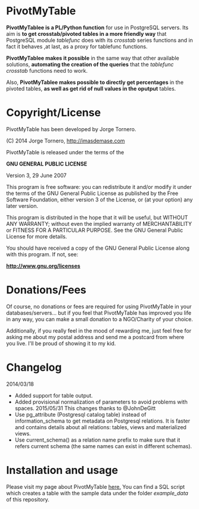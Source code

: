 PivotMyTable
============

**PivotMyTablee is a PL/Python function** for use in PostgreSQL servers. Its aim is **to get crosstab/pivoted tables in a more friendly way** that PostgreSQL module *tablefunc* does with its *crosstab* series functions and in fact it behaves ,at last, as a proxy for tablefunc functions.

**PivotMyTablee makes it possible** in the same way that other available solutions, **automating the creation of the queries** that the *tablefunc* *crosstab* functions need to work.

Also, **PivotMyTablee makes possible to directly get percentages** in the pivoted tables, **as well as get rid of null values in the oputput** tables.

Copyright/License
=================

PivotMyTable has been developed by Jorge Tornero.

(C) 2014 Jorge Tornero, http://imasdemase.com

PivotMyTable is released under the terms of the

**GNU GENERAL PUBLIC LICENSE**

Version 3, 29 June 2007

This program is free software: you can redistribute it and/or modify it under the terms of the GNU General Public License as published by the Free Software Foundation, either version 3 of the License, or (at your option) any later version.

This program is distributed in the hope that it will be useful, but WITHOUT ANY WARRANTY; without even the implied warranty of MERCHANTABILITY or FITNESS FOR A PARTICULAR PURPOSE. See the GNU General Public License for more details.

You should have received a copy of the GNU General Public License along with this program. If not, see:

**http://www.gnu.org/licenses**

Donations/Fees
==============

Of course, no donations or fees are required for using PivotMyTable in your databases/servers... but if you feel that PivotMyTable has improved you life in any way, you can make a small donation to a NGO/Charity of your choice.

Additionally, if you really feel in the mood of rewarding me, just feel free for asking me about my postal address and send me a postcard from where you live. I'll be proud of showing it to my kid. 

Changelog   
=========
2014/03/18 
-    Added support for table output.
-    Added provisional normalization of parameters to avoid problems with spaces.
2015/05/31 This changes thanks to @JohnDeGitt
-    Use pg_attribute (Postgresql catalog table) instead of
information_schema to get metadata on Postgresql relations. It is
faster and contains details about all relations: tables, views and
materialized views.
-    Use current_schema() as a relation name prefix to make sure
that it refers current schema (the same names can exist in different
schemas).


Installation and usage
======================

Please visit my page about PivotMyTable <a href="http://imasdemase.com/en/programacion-2/tablas-cruzadas-en-postgresql-pivotmytable/" target="_blank">here.</a> You can find a SQL script which creates a table with the sample data under the folder *example_data* of this repository.


